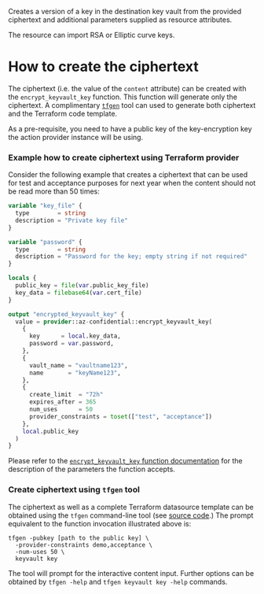 Creates a version of a key in the destination key vault from the
provided ciphertext and additional parameters supplied as
resource attributes.

The resource can import RSA or Elliptic curve keys.

# How to create the ciphertext
The ciphertext (i.e. the value of the `content` attribute) can be created with the `encrypt_keyvault_key` function.
This function will generate only the ciphertext. A complimentary [`tfgen`](https://github.com/aliakseiyanchuk/terraform-provider-az-confidential-tfgen)
tool can used to generate both ciphertext
and the Terraform code template.

As a pre-requisite, you need to have a public key of the key-encryption key the action provider instance will
be using.

### Example how to create ciphertext using Terraform provider

Consider the following example that creates a ciphertext that can be used for test and acceptance purposes for
next year when the content should not be read more than 50 times:

```terraform
variable "key_file" {
  type        = string
  description = "Private key file"
}

variable "password" {
  type        = string
  description = "Password for the key; empty string if not required"
}

locals {
  public_key = file(var.public_key_file)
  key_data = filebase64(var.cert_file)
}

output "encrypted_keyvault_key" {
  value = provider::az-confidential::encrypt_keyvault_key(
    {
      key      = local.key_data,
      password = var.password,
    },
    {
      vault_name = "vaultname123",
      name       = "keyName123",
    },
    {
      create_limit  = "72h"
      expires_after = 365
      num_uses      = 50
      provider_constraints = toset(["test", "acceptance"])
    },
    local.public_key
  )
}

```

Please refer to the [`encrypt_keyvault_key` function documentation](../functions/encrypt_keyvault_key.md)
for the description of the parameters the function accepts.

### Create ciphertext using `tfgen` tool

The ciphertext as well as a complete Terraform datasource template can be obtained using the `tfgen` command-line tool
(see [source code](https://github.com/aliakseiyanchuk/terraform-provider-az-confidential-tfgen).)
The prompt equivalent to the function invocation illustrated above is:
```shell
tfgen -pubkey [path to the public key] \
  -provider-constraints demo,acceptance \
  -num-uses 50 \
  keyvault key
```
The tool will prompt for the interactive content input. Further options can be obtained by `tfgen -help` and
`tfgen keyvault key -help` commands.

